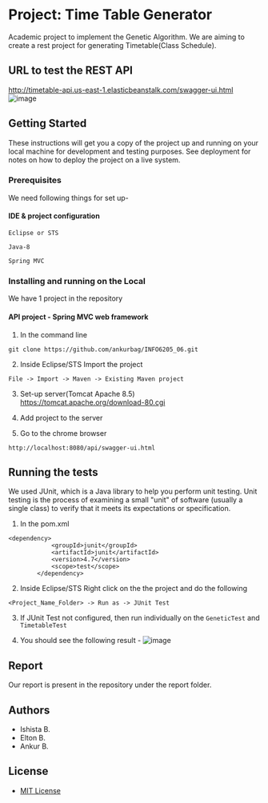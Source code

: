 # Project: Time Table Generator 
Academic project to implement the Genetic Algorithm. We are aiming to create a rest project for generating Timetable(Class Schedule).

## URL to test the REST API
http://timetable-api.us-east-1.elasticbeanstalk.com/swagger-ui.html
![image](https://user-images.githubusercontent.com/3647390/33792551-49542ace-dc71-11e7-9c02-346d9e3a3593.png)


## Getting Started

These instructions will get you a copy of the project up and running on your local machine for development and testing purposes. See deployment for notes on how to deploy the project on a live system.

### Prerequisites

We need following things for set up-

#### IDE & project configuration
```
Eclipse or STS
```
```
Java-8
```
```
Spring MVC
```

### Installing and running on the Local

We have 1 project in the repository
#### API project - Spring MVC web framework

1) In the command line
```
git clone https://github.com/ankurbag/INFO6205_06.git
```
2) Inside Eclipse/STS Import the project
```
File -> Import -> Maven -> Existing Maven project
```
3) Set-up server(Tomcat Apache 8.5) https://tomcat.apache.org/download-80.cgi

4) Add project to the server

5) Go to the chrome browser
```
http://localhost:8080/api/swagger-ui.html
```

## Running the tests

We used JUnit, which is a Java library to help you perform unit testing. Unit testing is the process of examining a small "unit" of software (usually a single class) to verify that it meets its expectations or specification.

1) In the pom.xml
```
<dependency>
			<groupId>junit</groupId>
			<artifactId>junit</artifactId>
			<version>4.7</version>
			<scope>test</scope>
		</dependency>
```
2) Inside Eclipse/STS Right click on the the project and do the following
```
<Project_Name_Folder> -> Run as -> JUnit Test
```
3) If JUnit Test not configured, then run individually on the ``GeneticTest`` and ``TimetableTest``

4) You should see the following result -
![image](https://user-images.githubusercontent.com/3647390/33802135-3074d88c-dd3e-11e7-8e0f-185d7f7433f8.png)

## Report 
Our report is present in the repository under the report folder.

## Authors
* Ishista B.
* Elton B.
* Ankur B.

## License
* [MIT License](http://www.opensource.org/licenses/mit-license.php)
 
